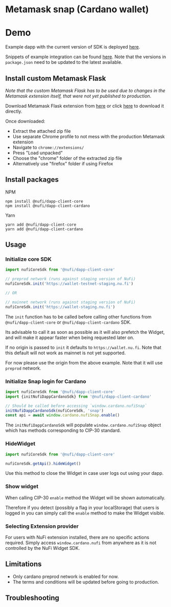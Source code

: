 # Metamask snap (Cardano wallet)

# Demo

Example dapp with the current version of SDK is deployed [here](https://sdk-example.nu.fi).

Snippets of example integration can be found [here](https://github.com/nufi-official/adaplays.xyz/commit/641466c4e8b534f1461692cac6987396b77b5c7c).
Note that the versions in `package.json` need to be updated to the latest available.

## Install custom Metamask Flask
*Note that the custom Metamask Flask
has to be used due to changes in the Metamask extension itself, that were not yet published to production*.

Download Metamask Flask extension from [here](https://github.com/nufi-official/metamask-extension/releases/tag/v11.10.0-flask-cip3) or click [here](https://github.com/nufi-official/metamask-extension/releases/download/v11.10.0-flask-cip3/v11.10.0-flask-cip3.zip) to download it directly.

Once downloaded:
* Extract the attached zip file
* Use separate Chrome profile to not mess with the production Metamask extension
* Navigate to `chrome://extensions/`
* Press "Load unpacked"
* Choose the "chrome" folder of the extracted zip file
* Alternatively use "firefox" folder if using Firefox

## Install packages

NPM

```
npm install @nufi/dapp-client-core
npm install @nufi/dapp-client-cardano
```

Yarn

```
yarn add @nufi/dapp-client-core
yarn add @nufi/dapp-client-cardano
```

## Usage

### Initialize core SDK

```typescript
import nufiCoreSdk from '@nufi/dapp-client-core'

// preprod network (runs against staging version of NuFi)
nufiCoreSdk.init('https://wallet-testnet-staging.nu.fi')

// OR

// mainnet network (runs against staging version of NuFi)
nufiCoreSdk.init('https://wallet-staging.nu.fi')
```

The `init` function has to be called before calling other functions from
`@nufi/dapp-client-core` or `@nufi/dapp-client-cardano` SDK.

Its advisable to call it as soon as possible as it will also prefetch the Widget,
and will make it appear faster when being requested later on.

If no origin is passed to `init` it defaults to `https://wallet.nu.fi`. Note that this default will
not work as mainnet is not yet supported.

For now please use the origin from the above example. Note that it will use `preprod` network.

### Initialize Snap login for Cardano

```typescript
import nufiCoreSdk from '@nufi/dapp-client-core'
import {initNufiDappCardanoSdk} from '@nufi/dapp-client-cardano'

// Should be called before accessing `window.cardano.nufiSnap`
initNufiDappCardanoSdk(nufiCoreSdk, 'snap')
const api = await window.cardano.nufiSnap.enable()
```

The `initNufiDappCardanoSdk` will populate `window.cardano.nufiSnap` object
which has methods corresponding to CIP-30 standard.

### HideWidget

```typescript
import nufiCoreSdk from '@nufi/dapp-client-core'

nufiCoreSdk.getApi().hideWidget()
```

Use this method to close the Widget in case user logs out using your dapp.

### Show widget

When calling CIP-30 `enable` method the Widget
will be shown automatically.

Therefore if you detect (possibly a flag in your localStorage) that users is logged in
you can simply call the `enable` method to make the Widget visible.

### Selecting Extension provider

For users with NuFi extension installed, there are no specific actions required.
Simply access `window.cardano.nufi` from anywhere as it is not controlled by
the NuFi Widget SDK.

## Limitations
- Only cardano preprod network is enabled for now.
- The terms and conditions will be updated before going to production.

## Troubleshooting
